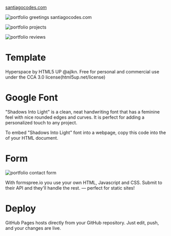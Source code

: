 [santiagocodes.com](https://santiagocodes.com/)

![portfolio greetings santiagocodes.com](https://i.postimg.cc/VNH0TQyq/portfolio-p1.png)

![portfolio projects](https://i.postimg.cc/Ss2YbTqw/portfolio-p2.png)

![portfolio reviews](https://i.postimg.cc/8PVJxmY0/portfolio-p3.png)

# Template

Hyperspace by HTML5 UP @ajlkn. Free for personal and commercial use under the CCA 3.0 license(html5up.net/license)

# Google Font

"Shadows Into Light" is a clean, neat handwriting font that has a feminine feel with nice rounded edges and curves. It is perfect for adding a personalized touch to any project.

To embed "Shadows Into Light" font into a webpage, copy this code into the <head> of your HTML document.

<link href="https://fonts.googleapis.com/css?family=Shadows+Into+Light&display=swap" rel="stylesheet">

# Form

![portfolio contact form](https://i.postimg.cc/GmLBmhdP/portfolio-p4.png)

With formspree.io you use your own HTML, Javascript and CSS. Submit to their API and they'll handle the rest. — perfect for static sites!

# Deploy

GitHub Pages hosts directly from your GitHub repository. Just edit, push, and your changes are live.
